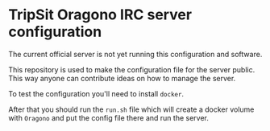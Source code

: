 # TripSit Oragono IRC server configuration

The current official server is not yet running this configuration and software.

This repository is used to make the configuration file for the server public.
This way anyone can contribute ideas on how to manage the server.

To test the configuration you'll need to install `docker`.

After that you should run the `run.sh` file which will create a docker volume
with `Oragono` and put the config file there and run the server.
